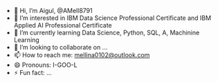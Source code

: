 - 👋 Hi, I’m Aigul,  @AMell8791
- 👀 I’m interested in IBM Data Science Professional Certificate and IBM Applied AI Professional Certificate
- 🌱 I’m currently learning Data Science, Python, SQL, A,  Machinine Learning
- 💞️ I’m looking to collaborate on ...
- 📫 How to reach me: mellina0102@outlook.com
- 😄 Pronouns: I-GOO-L
- ⚡ Fun fact: ...

<!---
AMell8791/AMell8791 is a ✨ special ✨ repository because its `README.md` (this file) appears on your GitHub profile.
You can click the Preview link to take a look at your changes.
--->
